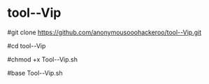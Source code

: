 # tool--Vip
#git clone https://github.com/anonymousooohackeroo/tool--Vip.git

#cd tool--Vip

#chmod +x Tool--Vip.sh

#base Tool--Vip.sh
